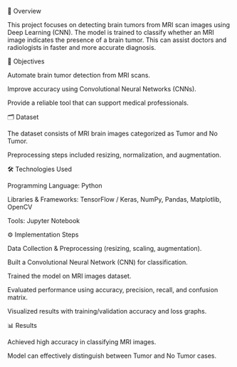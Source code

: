 📌 Overview

This project focuses on detecting brain tumors from MRI scan images using Deep Learning (CNN). The model is trained to classify whether an MRI image indicates the presence of a brain tumor. This can assist doctors and radiologists in faster and more accurate diagnosis.

🎯 Objectives

Automate brain tumor detection from MRI scans.

Improve accuracy using Convolutional Neural Networks (CNNs).

Provide a reliable tool that can support medical professionals.

🗂️ Dataset

The dataset consists of MRI brain images categorized as Tumor and No Tumor.

Preprocessing steps included resizing, normalization, and augmentation.

🛠️ Technologies Used

Programming Language: Python

Libraries & Frameworks: TensorFlow / Keras, NumPy, Pandas, Matplotlib, OpenCV

Tools: Jupyter Notebook

⚙️ Implementation Steps

Data Collection & Preprocessing (resizing, scaling, augmentation).

Built a Convolutional Neural Network (CNN) for classification.

Trained the model on MRI images dataset.

Evaluated performance using accuracy, precision, recall, and confusion matrix.

Visualized results with training/validation accuracy and loss graphs.

📊 Results

Achieved high accuracy in classifying MRI images.

Model can effectively distinguish between Tumor and No Tumor cases.
